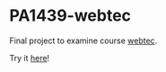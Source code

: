 # PA1439-webtec

Final project to examine course [webtec](https://dbwebb.se/kurser/webtec-v2).

Try it [here](https://www.student.bth.se/~chsc22/dbwebb-kurser/webtec/me/proj/public/home.php)!